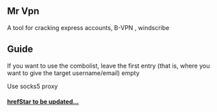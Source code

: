 ## Mr Vpn

A tool for cracking express accounts, B-VPN , windscribe

## Guide 
If you want to use the combolist, leave the first entry (that is, where you want to give the target username/email) empty 

 Use socks5 proxy 

 <h4> <a href=""> hrefStar to be updated... </a></h4>
